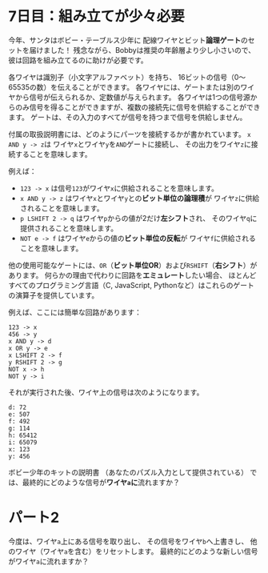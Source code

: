 # 7日目：組み立てが少々必要

今年、サンタはボビー・テーブルス少年に
配線ワイヤとビット**論理ゲート**のセットを届けました！
残念ながら、Bobbyは推奨の年齢層より少し小さいので、
彼は回路を組み立てるのに助けが必要です。

各ワイヤは識別子（小文字アルファベット）を持ち、
16ビットの信号（0～65535の数）を伝えることができます。
各ワイヤには、ゲートまたは別のワイヤから信号が伝えられるか、定数値が与えられます。
各ワイヤは1つの信号源からのみ信号を得ることができますが、複数の接続先に信号を供給することができます。
ゲートは、その入力のすべてが信号を持つまで信号を供給しません。

付属の取扱説明書には、どのようにパーツを接続するかが書かれています。
`x AND y -> z`は
ワイヤ`x`とワイヤ`y`を`AND`ゲートに接続し、
その出力をワイヤ`z`に接続することを意味します。

例えば：

- `123 -> x` は信号`123`がワイヤ`x`に供給されることを意味します。
- `x AND y -> z` はワイヤ`x`とワイヤ`y`との**ビット単位の論理積**が
ワイヤ`z`に供給されることを意味します。
- `p LSHIFT 2 -> q` はワイヤ`p`からの値が2だけ**左シフト**され、
そのワイヤ`q`に提供されることを意味します。
- `NOT e -> f` はワイヤ`e`からの値の**ビット単位の反転**が
ワイヤ`f`に供給されることを意味します。

他の使用可能なゲートには、`OR`（**ビット単位OR**）および`RSHIFT`（**右シフト**）があります。
何らかの理由で代わりに回路を**エミュレート**したい場合、
ほとんどすべてのプログラミング言語（C, JavaScript, Pythonなど）はこれらのゲートの演算子を提供しています。

例えば、ここには簡単な回路があります：

~~~
123 -> x
456 -> y
x AND y -> d
x OR y -> e
x LSHIFT 2 -> f
y RSHIFT 2 -> g
NOT x -> h
NOT y -> i
~~~

それが実行された後、ワイヤ上の信号は次のようになります。

~~~
d: 72
e: 507
f: 492
g: 114
h: 65412
i: 65079
x: 123
y: 456
~~~
ボビー少年のキットの説明書
（あなたのパズル入力として提供されている）
では、最終的にどのような信号が**ワイヤ`a`に**流れますか？

# パート2 #

今度は、ワイヤ`a`上にある信号を取り出し、
その信号をワイヤ`b`へ上書きし、
他のワイヤ（ワイヤ`a`を含む）をリセットします。
最終的にどのような新しい信号がワイヤ`a`に流れますか？
